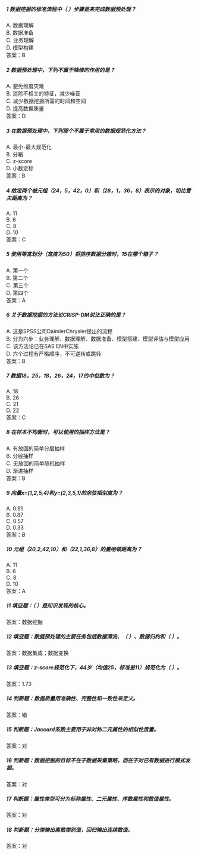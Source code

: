 
##### 1 数据挖掘的标准流程中（ ）步骤是来完成数据预处理？
A. 数据理解  
B. 数据准备  
C. 业务理解  
D. 模型构建  
答案：B  

##### 2 数据预处理中，下列不属于降维的作用的是？
A. 避免维度灾难  
B. 消除不相关的特征，减少噪音  
C. 减少数据挖掘所需的时间和空间  
D. 提高数据质量  
答案：D  

##### 3 在数据预处理中，下列那个不属于常用的数据规范化方法？
A. 最小-最大规范化  
B. 分箱  
C. z-score  
D. 小数定标  
答案：B  

##### 4 给定两个被元组（24，5，42，0）和（28，1，36，8）表示的对象，切比雪夫距离为？
A. 11  
B. 6  
C. 8  
D. 10  
答案：C  

##### 5 使用等宽划分（宽度为50）将排序数据分箱时，15在哪个箱子？
A. 第一个  
B. 第二个  
C. 第三个  
D. 第四个  
答案：A  

##### 6 关于数据挖掘的方法论CRISP-DM说法正确的是？
A. 这是SPSS公司DaimlerChrysler提出的流程  
B. 分为六步：业务理解、数据理解、数据准备、模型搭建、模型评估与模型应用  
C. 该方法论已在SAS EN中实施  
D. 六个过程有严格顺序，不可逆转或跳转  
答案：B  

##### 7 数据18，25，18，26，24，17的中位数为？
A. 18  
B. 26  
C. 21  
D. 22  
答案：C  

##### 8 在样本不均衡时，可以使用的抽样方法是？
A. 有放回的简单分层抽样  
B. 分层抽样  
C. 无放回的简单随机抽样  
D. 渐进抽样  
答案：B  

##### 9 向量x=(1,2,5,4)和y=(2,3,5,1)的余弦相似度为？
A. 0.91  
B. 0.87  
C. 0.57  
D. 0.33  
答案：B  

##### 10 元组（20,2,42,10）和（22,1,36,8）的曼哈顿距离为？
A. 11  
B. 6  
C. 8  
D. 10  
答案：A  

##### 11 填空题：（   ）是知识发现的核心。  
答案：数据挖掘  

##### 12 填空题：数据预处理的主要任务包括数据清洗、（   ）、数据归约和（   ）。  
答案：数据集成；数据变换  

##### 13 填空题：z-score规范化下，44岁（均值25，标准差11）规范化为（   ）。  
答案：1.73  

##### 14 判断题：数据质量用准确性、完整性和一致性来定义。  
答案：错  

##### 15 判断题：Jaccard系数主要用于非对称二元属性的相似性度量。  
答案：对  

##### 16 判断题：数据挖掘的目标不在于数据采集策略，而在于对已有数据进行模式发掘。  
答案：对  

##### 17 判断题：属性类型可分为标称属性、二元属性、序数属性和数值属性。  
答案：对  

##### 18 判断题：分类输出离散类别值，回归输出连续数值。  
答案：对  
